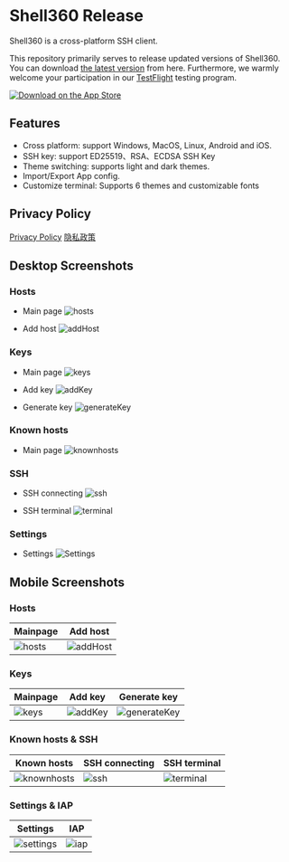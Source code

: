 # Shell360 Release

Shell360 is a cross-platform SSH client.

This repository primarily serves to release updated versions of Shell360. You can download [the latest version](https://github.com/shell360/release/releases) from here. Furthermore, we warmly welcome your participation in our [TestFlight](https://testflight.apple.com/join/teqJZCRm) testing program.

<a href="https://apps.apple.com/app/shell360/id6502880351">
  <img src="./Download-on-the-App-Store.svg" alt="Download on the App Store">
</a>

## Features

- Cross platform: support Windows, MacOS, Linux, Android and iOS.
- SSH key: support ED25519、RSA、ECDSA SSH Key
- Theme switching: supports light and dark themes.
- Import/Export App config.
- Customize terminal: Supports 6 themes and customizable fonts

## Privacy Policy

[Privacy Policy](./Privacy-Policy.md)
[隐私政策](./Privacy-Policy-zh_CN.md)

## Desktop Screenshots

### Hosts

- Main page
  ![hosts](./screenshots/desktop/hosts.png)

- Add host
  ![addHost](./screenshots/desktop/addHost.png)

### Keys

- Main page
  ![keys](./screenshots/desktop/keys.png)

- Add key
  ![addKey](./screenshots/desktop/addKey.png)

- Generate key
  ![generateKey](./screenshots/desktop/generateKey.png)

### Known hosts

- Main page
  ![knownhosts](./screenshots/desktop/knownhosts.png)

### SSH

- SSH connecting
  ![ssh](./screenshots/desktop/ssh.png)

- SSH terminal
  ![terminal](./screenshots/desktop/terminal.png)

### Settings

- Settings
  ![Settings](./screenshots/desktop/settings.png)

## Mobile Screenshots

### Hosts

| Mainpage                                 | Add host                                     |
| ---------------------------------------- | -------------------------------------------- |
| ![hosts](./screenshots/mobile/hosts.png) | ![addHost](./screenshots/mobile/addHost.png) |

### Keys

| Mainpage                               | Add key                                    | Generate key                                         |
| -------------------------------------- | ------------------------------------------ | ---------------------------------------------------- |
| ![keys](./screenshots/mobile/keys.png) | ![addKey](./screenshots/mobile/addKey.png) | ![generateKey](./screenshots/mobile/generateKey.png) |

### Known hosts & SSH

| Known hosts                                        | SSH connecting                       | SSH terminal                                   |
| -------------------------------------------------- | ------------------------------------ | ---------------------------------------------- |
| ![knownhosts](./screenshots/mobile/knownhosts.png) | ![ssh](./screenshots/mobile/ssh.png) | ![terminal](./screenshots/mobile/terminal.png) |

### Settings & IAP

| Settings                                       | IAP                                  |
| ---------------------------------------------- | ------------------------------------ |
| ![settings](./screenshots/mobile/settings.png) | ![iap](./screenshots/mobile/iap.png) |
